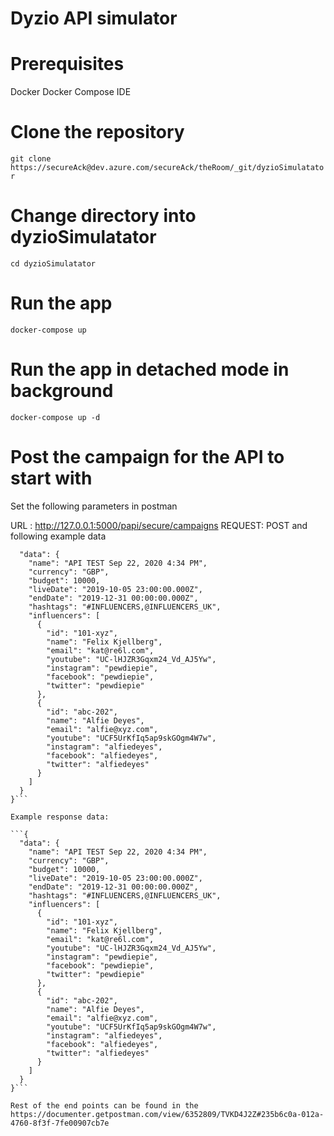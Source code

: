 # Dyzio API simulator

# Prerequisites

Docker
Docker Compose
IDE

# Clone the repository

```git clone https://secureAck@dev.azure.com/secureAck/theRoom/_git/dyzioSimulatator```

# Change directory into dyzioSimulatator

```cd dyzioSimulatator```

# Run the app

```docker-compose up```

# Run the app in detached mode in background

```docker-compose up -d```


# Post the campaign for the API to start with

Set the following parameters in postman

URL : http://127.0.0.1:5000/papi/secure/campaigns  REQUEST: POST and following example data

```{
  "data": {
    "name": "API TEST Sep 22, 2020 4:34 PM",
    "currency": "GBP",
    "budget": 10000,
    "liveDate": "2019-10-05 23:00:00.000Z",
    "endDate": "2019-12-31 00:00:00.000Z",
    "hashtags": "#INFLUENCERS,@INFLUENCERS_UK",
    "influencers": [
      {
        "id": "101-xyz",
        "name": "Felix Kjellberg",
        "email": "kat@re6l.com",
        "youtube": "UC-lHJZR3Gqxm24_Vd_AJ5Yw",
        "instagram": "pewdiepie",
        "facebook": "pewdiepie",
        "twitter": "pewdiepie"
      },
      {
        "id": "abc-202",
        "name": "Alfie Deyes",
        "email": "alfie@xyz.com",
        "youtube": "UCF5UrKfIq5ap9skGOgm4W7w",
        "instagram": "alfiedeyes",
        "facebook": "alfiedeyes",
        "twitter": "alfiedeyes"
      }
    ]
  }
}```

Example response data:

```{
  "data": {
    "name": "API TEST Sep 22, 2020 4:34 PM",
    "currency": "GBP",
    "budget": 10000,
    "liveDate": "2019-10-05 23:00:00.000Z",
    "endDate": "2019-12-31 00:00:00.000Z",
    "hashtags": "#INFLUENCERS,@INFLUENCERS_UK",
    "influencers": [
      {
        "id": "101-xyz",
        "name": "Felix Kjellberg",
        "email": "kat@re6l.com",
        "youtube": "UC-lHJZR3Gqxm24_Vd_AJ5Yw",
        "instagram": "pewdiepie",
        "facebook": "pewdiepie",
        "twitter": "pewdiepie"
      },
      {
        "id": "abc-202",
        "name": "Alfie Deyes",
        "email": "alfie@xyz.com",
        "youtube": "UCF5UrKfIq5ap9skGOgm4W7w",
        "instagram": "alfiedeyes",
        "facebook": "alfiedeyes",
        "twitter": "alfiedeyes"
      }
    ]
  }
}```

Rest of the end points can be found in the https://documenter.getpostman.com/view/6352809/TVKD4J2Z#235b6c0a-012a-4760-8f3f-7fe00907cb7e


